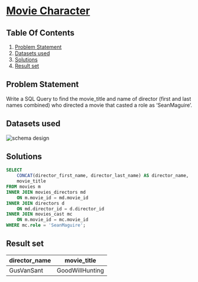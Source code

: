 # [Movie Character](https://www.interviewbit.com/problems/movie-character/)

## Table Of Contents
1. [Problem Statement]()
2. [Datasets used]()
3. [Solutions]()
4. [Result set]()

## Problem Statement

Write a SQL Query to find the movie_title and name of director (first and last names combined) who directed a movie that casted a role as ‘SeanMaguire’.

## Datasets used

![schema design](https://s3-us-west-2.amazonaws.com/ib-assessment-tests/problem_images/sql_course.jpg)

## Solutions

```sql
SELECT
    CONCAT(director_first_name, director_last_name) AS director_name,
    movie_title
FROM movies m
INNER JOIN movies_directors md
    ON m.movie_id = md.movie_id
INNER JOIN directors d
    ON md.director_id = d.director_id
INNER JOIN movies_cast mc
    ON m.movie_id = mc.movie_id    
WHERE mc.role = 'SeanMaguire';
```

## Result set

| **director_name** | **movie_title** |
| ----------------- | --------------- |
| GusVanSant        | GoodWillHunting |